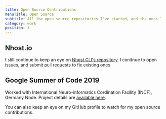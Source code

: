 ```yaml
---
title: Open Source Contributions
menuTitle: Open Source
subtitle: All the open source repositories I've started, and the ones I've contributed to.
category: work
position: 3
---
```


## Nhost.io

I still continue to keep an eye on [Nhost CLI's repository](https://github.com/nhost/cli). I conitnue to open issues, and submit pull requests to fix existing ones.

## Google Summer of Code 2019

Worked with International Neuro-informatics Cordination Facility (INCF), Germany Node.
Project details are [available here](https://summerofcode.withgoogle.com/archive/2019/projects/6619076489641984).

<alert type="info">

You can also keep an eye on my GitHub profile to watch for my open source contributions.

</alert>
